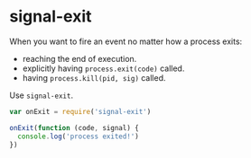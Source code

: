 # signal-exit

When you want to fire an event no matter how a process exits:

* reaching the end of execution.
* explicitly having `process.exit(code)` called.
* having `process.kill(pid, sig)` called.

Use `signal-exit`.

```js
var onExit = require('signal-exit')

onExit(function (code, signal) {
  console.log('process exited!')
})
```
